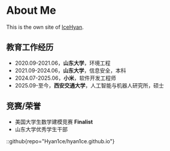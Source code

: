 # About Me
This is the own site of [IceHyan](https://github.com/Hyan1ce).

## 教育工作经历

- 2020.09-2021.06，**山东大学**，环境工程
- 2021.09-2024.06，**山东大学**，信息安全，本科
- 2024.07-2025.06，**小米**，软件开发工程师
- 2025.09-至今，**西安交通大学**，人工智能与机器人研究所，硕士

## 竞赛/荣誉

- 美国大学生数学建模竞赛 **Finalist**
- 山东大学优秀学生干部

::github{repo="Hyan1ce/hyan1ce.github.io"}
